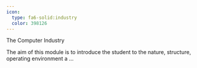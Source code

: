 ```yaml
---
icon:
  type: fa6-solid:industry
  color: 398126
---
```


The Computer Industry

The aim of this module is to introduce the student to the nature, structure, operating environment a ... 
